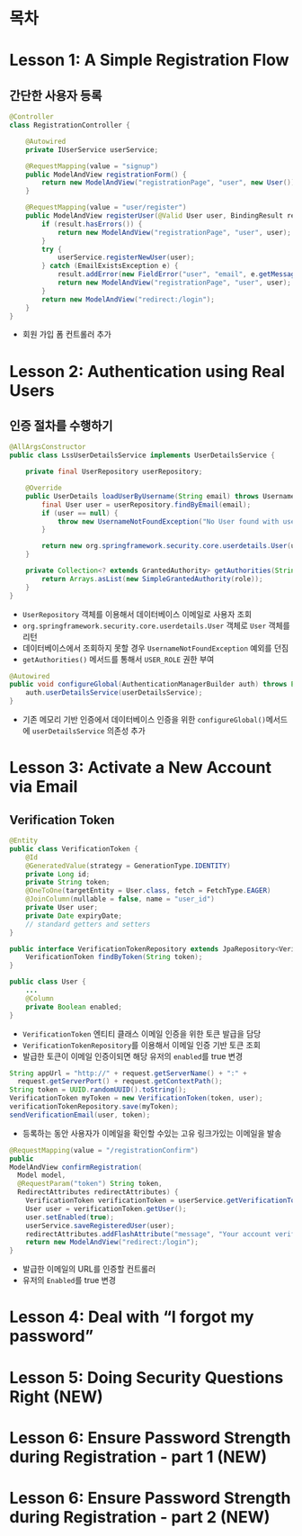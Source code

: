 # 목차

# Lesson 1: A Simple Registration Flow

## 간단한 사용자 등록
```java
@Controller
class RegistrationController {

    @Autowired
    private IUserService userService;

    @RequestMapping(value = "signup")
    public ModelAndView registrationForm() {
        return new ModelAndView("registrationPage", "user", new User());
    }

    @RequestMapping(value = "user/register")
    public ModelAndView registerUser(@Valid User user, BindingResult result) {
        if (result.hasErrors()) {
            return new ModelAndView("registrationPage", "user", user);
        }
        try {
            userService.registerNewUser(user);
        } catch (EmailExistsException e) {
            result.addError(new FieldError("user", "email", e.getMessage()));
            return new ModelAndView("registrationPage", "user", user);
        }
        return new ModelAndView("redirect:/login");
    }
}
```
* 회원 가입 폼 컨트롤러 추가


# Lesson 2: Authentication using Real Users

## 인증 절차를 수행하기

```java
@AllArgsConstructor
public class LssUserDetailsService implements UserDetailsService {

    private final UserRepository userRepository;

    @Override
    public UserDetails loadUserByUsername(String email) throws UsernameNotFoundException {
        final User user = userRepository.findByEmail(email);
        if (user == null) {
            throw new UsernameNotFoundException("No User found with username " + email);
        }

        return new org.springframework.security.core.userdetails.User(user.getEmail(), user.getPassword(), true, true, true, true, getAuthorities("ROLE_USER"));
    }

    private Collection<? extends GrantedAuthority> getAuthorities(String role) {
        return Arrays.asList(new SimpleGrantedAuthority(role));
    }
}
```
* `UserRepository` 객체를 이용해서 데이터베이스 이메일로 사용자 조회
* `org.springframework.security.core.userdetails.User` 객체로 `User` 객체를 리턴
* 데이터베이스에서 조회하지 못할 경우 `UsernameNotFoundException` 예외를 던짐
* `getAuthorities()` 메서드를 통해서 `USER_ROLE` 권한 부여

```java
@Autowired
public void configureGlobal(AuthenticationManagerBuilder auth) throws Exception {
    auth.userDetailsService(userDetailsService);
}
```
* 기존 메모리 기반 인증에서 데이터베이스 인증을 위한 `configureGlobal()`메서드에   `userDetailsService` 의존성 추가

# Lesson 3: Activate a New Account via Email

## Verification Token
```java
@Entity
public class VerificationToken {
    @Id
    @GeneratedValue(strategy = GenerationType.IDENTITY)
    private Long id;
    private String token;
    @OneToOne(targetEntity = User.class, fetch = FetchType.EAGER)
    @JoinColumn(nullable = false, name = "user_id")
    private User user;
    private Date expiryDate;
    // standard getters and setters
}

public interface VerificationTokenRepository extends JpaRepository<VerificationToken, Long> {
    VerificationToken findByToken(String token);
}

public class User {
    ...
    @Column
    private Boolean enabled;
}
```
* `VerificationToken` 엔티티 클래스 이메일 인증을 위한 토큰 발급을 담당
* `VerificationTokenRepository`를 이용해서 이메일 인증 기반 토큰 조회
* 발급한 토큰이 이메일 인증이되면 해당 유저의 `enabled`를 true 변경

```java
String appUrl = "http://" + request.getServerName() + ":" +
  request.getServerPort() + request.getContextPath();
String token = UUID.randomUUID().toString();
VerificationToken myToken = new VerificationToken(token, user);
verificationTokenRepository.save(myToken);
sendVerificationEmail(user, token);
```
* 등록하는 동안 사용자가 이메일을 확인할 수있는 고유 링크가있는 이메일을 발송

```java
@RequestMapping(value = "/registrationConfirm")
public
ModelAndView confirmRegistration(
  Model model,
  @RequestParam("token") String token,
  RedirectAttributes redirectAttributes) {
    VerificationToken verificationToken = userService.getVerificationToken(token);
    User user = verificationToken.getUser();
    user.setEnabled(true);
    userService.saveRegisteredUser(user);
    redirectAttributes.addFlashAttribute("message", "Your account verified successfully");
    return new ModelAndView("redirect:/login");
}
```
* 발급한 이메일의 URL를 인증할 컨트롤러
* 유저의 `Enabled`를 true 변경


# Lesson 4: Deal with “I forgot my password”

# Lesson 5: Doing Security Questions Right (NEW)

#  Lesson 6: Ensure Password Strength during Registration - part 1 (NEW)

# Lesson 6: Ensure Password Strength during Registration - part 2 (NEW)